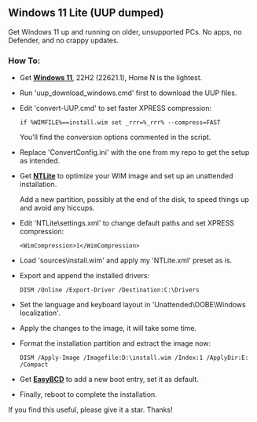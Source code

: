 ## Windows 11 Lite (UUP dumped)

Get Windows 11 up and running on older, unsupported PCs. No apps, no Defender, and no crappy updates.

### How To:

- Get [__Windows 11__](https://uupdump.net/fetchupd.php?arch=amd64&ring=retail&build=22621.1), 22H2 (22621.1), Home N is the lightest.

- Run 'uup_download_windows.cmd' first to download the UUP files.

- Edit 'convert-UUP.cmd' to set faster XPRESS compression:

  ``if %WIMFILE%==install.wim set _rrr=%_rrr% --compress=FAST``

  You'll find the conversion options commented in the script.

- Replace 'ConvertConfig.ini' with the one from my repo to get the setup as intended.

- Get [__NTLite__](www.ntlite.com/download/) to optimize your WIM image and set up an unattended installation.

  Add a new partition, possibly at the end of the disk, to speed things up and avoid any hiccups.
 
- Edit 'NTLite\settings.xml' to change default paths and set XPRESS compression:

  `<WimCompression>1</WimCompression>`

- Load 'sources\install.wim' and apply my 'NTLite.xml' preset as is.

- Export and append the installed drivers:

  `DISM /Online /Export-Driver /Destination:C:\Drivers`

- Set the language and keyboard layout in 'Unattended\OOBE\Windows localization'.

- Apply the changes to the image, it will take some time.

- Format the installation partition and extract the image now:

  `DISM /Apply-Image /Imagefile:D:\install.wim /Index:1 /ApplyDir:E: /Compact`

- Get [__EasyBCD__](neosmart.net/EasyBCD/) to add a new boot entry, set it as default.

- Finally, reboot to complete the installation.

If you find this useful, please give it a star️. Thanks!
